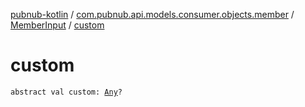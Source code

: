 [pubnub-kotlin](../../index.md) / [com.pubnub.api.models.consumer.objects.member](../index.md) / [MemberInput](index.md) / [custom](./custom.md)

# custom

`abstract val custom: `[`Any`](https://kotlinlang.org/api/latest/jvm/stdlib/kotlin/-any/index.html)`?`